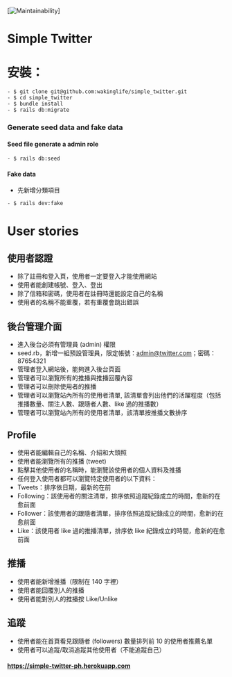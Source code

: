 [![Maintainability](https://api.codeclimate.com/v1/badges/c0609ce113878eab620c/maintainability)]

# Simple Twitter

# 安裝：

```
- $ git clone git@github.com:wakinglife/simple_twitter.git
- $ cd simple_twitter
- $ bundle install
- $ rails db:migrate
```
### Generate seed data and fake data
#### Seed file generate a admin role
```
- $ rails db:seed
```
#### Fake data   
-  先新增分類項目
```
- $ rails dev:fake
```
# User stories
## 使用者認證
- 除了註冊和登入頁，使用者一定要登入才能使用網站
- 使用者能創建帳號、登入、登出 
- 除了信箱和密碼，使用者在註冊時還能設定自己的名稱
- 使用者的名稱不能重覆，若有重覆會跳出錯誤 
## 後台管理介面
- 進入後台必須有管理員 (admin) 權限
- seed.rb，新增一組預設管理員，限定帳號：admin@twitter.com；密碼：87654321
- 管理者登入網站後，能夠進入後台頁面 
- 管理者可以瀏覽所有的推播與推播回覆內容
- 管理者可以刪除使用者的推播
- 管理者可以瀏覽站內所有的使用者清單, 該清單會列出他們的活躍程度（包括推播數量、關注人數、跟隨者人數、like 過的推播數）
- 管理者可以瀏覽站內所有的使用者清單，該清單按推播文數排序
## Profile
- 使用者能編輯自己的名稱、介紹和大頭照
- 使用者能瀏覽所有的推播 (tweet)
- 點擊其他使用者的名稱時，能瀏覽該使用者的個人資料及推播
- 任何登入使用者都可以瀏覽特定使用者的以下資料： 
- Tweets：排序依日期，最新的在前
- Following：該使用者的關注清單，排序依照追蹤紀錄成立的時間，愈新的在愈前面
- Follower：該使用者的跟隨者清單，排序依照追蹤紀錄成立的時間，愈新的在愈前面
- Like：該使用者 like 過的推播清單，排序依 like 紀錄成立的時間，愈新的在愈前面
## 推播
- 使用者能新增推播（限制在 140 字裡）
- 使用者能回覆別人的推播
- 使用者能對別人的推播按 Like/Unlike
## 追蹤
- 使用者能在首頁看見跟隨者 (followers) 數量排列前 10 的使用者推薦名單
- 使用者可以追蹤/取消追蹤其他使用者（不能追蹤自己）
#### https://simple-twitter-ph.herokuapp.com


